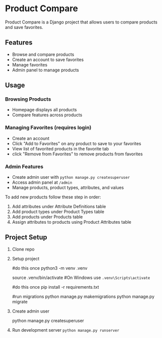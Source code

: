 
# Product Compare

Product Compare is a Django project that allows users to compare products and save favorites.

## Features

-   Browse and compare products
-   Create an account to save favorites
-   Manage favorites
-   Admin panel to manage products

## Usage

### Browsing Products

-   Homepage displays all products
-   Compare features across products

### Managing Favorites (requires login)

-   Create an account
-   Click "Add to Favorites" on any product to save to your favorites
-   View list of favorited products in the favorite tab
-   click "Remove from Favorites" to remove products from favorites

### Admin Features

-   Create admin user with  `python manage.py createsuperuser`
-   Access admin panel at  `/admin`
-   Manage products, product types, attributes, and values

To add new products follow these step in order:

1.  Add attributes under Attribute Definitions table
2.  Add product types under Product Types table
3.  Add products under Products table
4.  Assign attributes to products using Product Attributes table

## Project Setup

1.  Clone repo
2.  Setup project

    #do this once
    python3 -m venv .venv
    
    source .venv/bin/activate  #On Windows use `.venv\Scripts\activate`
    
    #do this once
    pip install -r requirements.txt
    
    #run migrations
python manage.py makemigrations
    python manage.py migrate

6.  Create admin user

    python manage.py createsuperuser
   

8.  Run development server  `python manage.py runserver`
